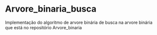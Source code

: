 # Arvore_binaria_busca
Implementação do algoritmo de arvore binária de busca na arvore binária que está no repositório Arvore_binaria
